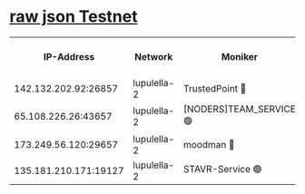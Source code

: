 [raw json Testnet](https://rpc-check.jaclalt.stavr.tech/jaclalt/rpc-jaclalt-result.json)
=

<table><tr><th>IP-Address</th><th>Network</th><th>Moniker</th><th>Latest Block Height</th><th>Earliest Block Height</th><th>Catching Up</th><th>Tx Index</th><th>Voting Power</th><th>Scan Time</th></tr><tr><td>142.132.202.92:26857</td><td>lupulella-2</td><td>TrustedPoint 🔴</td><td>6671223</td><td>6282001</td><td>False</td><td>off</td><td>5</td><td>2024-02-15T00:19:19.748281377UTC</td></tr><tr><td>65.108.226.26:43657</td><td>lupulella-2</td><td>[NODERS]TEAM_SERVICE 🟢</td><td>6671223</td><td>6282001</td><td>False</td><td>on</td><td>0</td><td>2024-02-15T00:19:20.155942890UTC</td></tr><tr><td>173.249.56.120:29657</td><td>lupulella-2</td><td>moodman 🔴</td><td>6671223</td><td>6571223</td><td>False</td><td>off</td><td>940134</td><td>2024-02-15T00:19:19.497990705UTC</td></tr><tr><td>135.181.210.171:19127</td><td>lupulella-2</td><td>STAVR-Service 🟢</td><td>6671222</td><td>6670001</td><td>False</td><td>on</td><td>0</td><td>2024-02-15T00:19:10.873873505UTC</td></tr></table>
